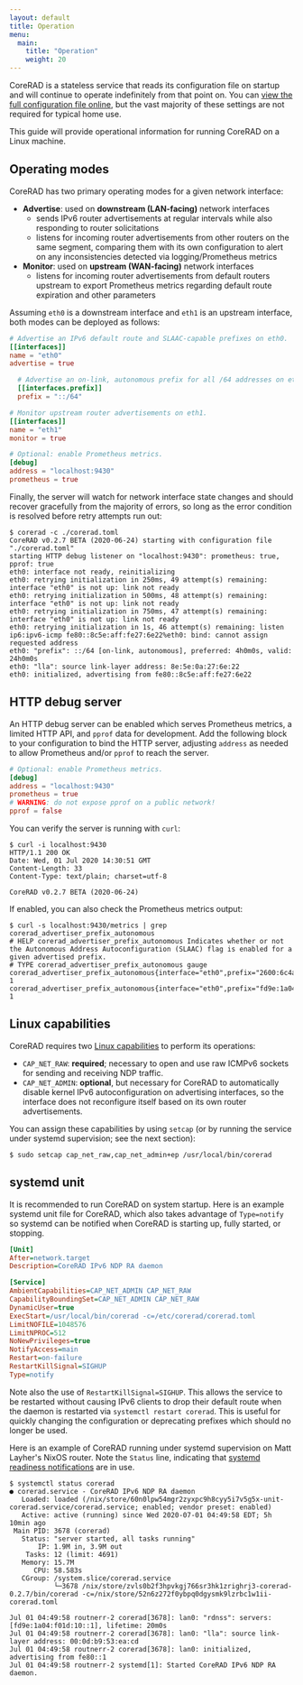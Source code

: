 ```yaml
---
layout: default
title: Operation
menu:
  main:
    title: "Operation"
    weight: 20
---
```


CoreRAD is a stateless service that reads its configuration file on startup and
will continue to operate indefinitely from that point on. You can [view the full
configuration file
online](https://github.com/mdlayher/corerad/blob/main/internal/config/default.toml),
but the vast majority of these settings are not required for typical home use.

This guide will provide operational information for running CoreRAD on a Linux
machine.

## Operating modes

CoreRAD has two primary operating modes for a given network interface:

- **Advertise**: used on **downstream (LAN-facing)** network interfaces
  - sends IPv6 router advertisements at regular intervals while also responding
    to router solicitations
  - listens for incoming router advertisements from other routers on the same
    segment, comparing them with its own configuration to alert on any
    inconsistencies detected via logging/Prometheus metrics
- **Monitor**: used on **upstream (WAN-facing)** network interfaces
  - listens for incoming router advertisements from default routers upstream to
    export Prometheus metrics regarding default route expiration and other
    parameters

Assuming `eth0` is a downstream interface and `eth1` is an upstream interface,
both modes can be deployed as follows:

```toml
# Advertise an IPv6 default route and SLAAC-capable prefixes on eth0.
[[interfaces]]
name = "eth0"
advertise = true

  # Advertise an on-link, autonomous prefix for all /64 addresses on eth0.
  [[interfaces.prefix]]
  prefix = "::/64"

# Monitor upstream router advertisements on eth1.
[[interfaces]]
name = "eth1"
monitor = true

# Optional: enable Prometheus metrics.
[debug]
address = "localhost:9430"
prometheus = true
```

Finally, the server will watch for network interface state changes and should
recover gracefully from the majority of errors, so long as the error condition
is resolved before retry attempts run out:

```text
$ corerad -c ./corerad.toml 
CoreRAD v0.2.7 BETA (2020-06-24) starting with configuration file "./corerad.toml"
starting HTTP debug listener on "localhost:9430": prometheus: true, pprof: true
eth0: interface not ready, reinitializing
eth0: retrying initialization in 250ms, 49 attempt(s) remaining: interface "eth0" is not up: link not ready
eth0: retrying initialization in 500ms, 48 attempt(s) remaining: interface "eth0" is not up: link not ready
eth0: retrying initialization in 750ms, 47 attempt(s) remaining: interface "eth0" is not up: link not ready
eth0: retrying initialization in 1s, 46 attempt(s) remaining: listen ip6:ipv6-icmp fe80::8c5e:aff:fe27:6e22%eth0: bind: cannot assign requested address
eth0: "prefix": ::/64 [on-link, autonomous], preferred: 4h0m0s, valid: 24h0m0s
eth0: "lla": source link-layer address: 8e:5e:0a:27:6e:22
eth0: initialized, advertising from fe80::8c5e:aff:fe27:6e22
```

## HTTP debug server

An HTTP debug server can be enabled which serves Prometheus metrics, a limited
HTTP API, and `pprof` data for development. Add the following block to your
configuration to bind the HTTP server, adjusting `address` as needed to allow
Prometheus and/or `pprof` to reach the server.

```toml
# Optional: enable Prometheus metrics.
[debug]
address = "localhost:9430"
prometheus = true
# WARNING: do not expose pprof on a public network!
pprof = false
```

You can verify the server is running with `curl`:

```text
$ curl -i localhost:9430
HTTP/1.1 200 OK
Date: Wed, 01 Jul 2020 14:30:51 GMT
Content-Length: 33
Content-Type: text/plain; charset=utf-8

CoreRAD v0.2.7 BETA (2020-06-24)
```

If enabled, you can also check the Prometheus metrics output:

```text
$ curl -s localhost:9430/metrics | grep corerad_advertiser_prefix_autonomous
# HELP corerad_advertiser_prefix_autonomous Indicates whether or not the Autonomous Address Autoconfiguration (SLAAC) flag is enabled for a given advertised prefix.
# TYPE corerad_advertiser_prefix_autonomous gauge
corerad_advertiser_prefix_autonomous{interface="eth0",prefix="2600:6c4a:787f:d100::/64"} 1
corerad_advertiser_prefix_autonomous{interface="eth0",prefix="fd9e:1a04:f01d::/64"} 1
```

## Linux capabilities

CoreRAD requires two [Linux
capabilities](https://man7.org/linux/man-pages/man7/capabilities.7.html) to
perform its operations:

- `CAP_NET_RAW`: **required**; necessary to open and use raw ICMPv6 sockets for
  sending and receiving NDP traffic.
- `CAP_NET_ADMIN`: **optional**, but necessary for CoreRAD to automatically
  disable kernel IPv6 autoconfiguration on advertising interfaces, so the
  interface does not reconfigure itself based on its own router advertisements.

You can assign these capabilities by using `setcap` (or by running the service
under systemd supervision; see the next section):

```text
$ sudo setcap cap_net_raw,cap_net_admin+ep /usr/local/bin/corerad
```

## systemd unit

It is recommended to run CoreRAD on system startup. Here is an example systemd
unit file for CoreRAD, which also takes advantage of `Type=notify` so systemd
can be notified when CoreRAD is starting up, fully started, or stopping.

```ini
[Unit]
After=network.target
Description=CoreRAD IPv6 NDP RA daemon

[Service]
AmbientCapabilities=CAP_NET_ADMIN CAP_NET_RAW
CapabilityBoundingSet=CAP_NET_ADMIN CAP_NET_RAW
DynamicUser=true
ExecStart=/usr/local/bin/corerad -c=/etc/corerad/corerad.toml
LimitNOFILE=1048576
LimitNPROC=512
NoNewPrivileges=true
NotifyAccess=main
Restart=on-failure
RestartKillSignal=SIGHUP
Type=notify
```

Note also the use of `RestartKillSignal=SIGHUP`. This allows the service to be
restarted without causing IPv6 clients to drop their default route when the
daemon is restarted via `systemctl restart corerad`. This is useful for quickly
changing the configuration or deprecating prefixes which should no longer be
used.

Here is an example of CoreRAD running under systemd supervision on Matt Layher's
NixOS router. Note the `Status` line, indicating that [systemd readiness
notifications](https://www.freedesktop.org/software/systemd/man/sd_notify.html) are in use.

```text
$ systemctl status corerad
● corerad.service - CoreRAD IPv6 NDP RA daemon
   Loaded: loaded (/nix/store/60n0lpw54mgr2zyxpc9h8cyy5i7v5g5x-unit-corerad.service/corerad.service; enabled; vendor preset: enabled)
   Active: active (running) since Wed 2020-07-01 04:49:58 EDT; 5h 10min ago
 Main PID: 3678 (corerad)
   Status: "server started, all tasks running"
       IP: 1.9M in, 3.9M out
    Tasks: 12 (limit: 4691)
   Memory: 15.7M
      CPU: 58.583s
   CGroup: /system.slice/corerad.service
           └─3678 /nix/store/zvls0b2f3hpvkgj766sr3hk1zrighrj3-corerad-0.2.7/bin/corerad -c=/nix/store/52n6z272f0ybpq0dgysmk9lzrbc1w1ii-corerad.toml

Jul 01 04:49:58 routnerr-2 corerad[3678]: lan0: "rdnss": servers: [fd9e:1a04:f01d:10::1], lifetime: 20m0s
Jul 01 04:49:58 routnerr-2 corerad[3678]: lan0: "lla": source link-layer address: 00:0d:b9:53:ea:cd
Jul 01 04:49:58 routnerr-2 corerad[3678]: lan0: initialized, advertising from fe80::1
Jul 01 04:49:58 routnerr-2 systemd[1]: Started CoreRAD IPv6 NDP RA daemon.
```
